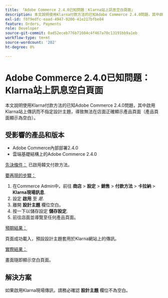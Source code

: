 ```yaml
---
title: 「Adobe Commerce 2.4.0已知問題：Klarna站上訊息空白頁面」
description: 本文說明使用Klarna付款方法的已知Adobe Commerce 2.4.0問題，其中啟用Klarna站上傳訊而不指定設計主題，導致無法在店面正確顯示產品頁面（產品頁面顯示為空白）。
exl-id: f0f9edfc-eaad-4947-9200-41e217bfbe84
feature: Orders, Payments
role: Developer
source-git-commit: 0ad52eceb776b71604c4f467a70c13191bb9a1eb
workflow-type: tm+mt
source-wordcount: '202'
ht-degree: 0%

---
```


# Adobe Commerce 2.4.0已知問題： Klarna站上訊息空白頁面

本文說明使用Klarna付款方法的已知Adobe Commerce 2.4.0問題，其中啟用Klarna站上傳訊而不指定設計主題，導致無法在店面正確顯示產品頁面（產品頁面顯示為空白）。

## 受影響的產品和版本

* Adobe Commerce內部部署2.4.0
* 雲端基礎結構上的Adobe Commerce 2.4.0

<u>先決條件：</u> 已啟用韓文付款方法。

<u>要再現的步驟：</u>

1. 在Commerce Admin中，前往 **商店** > **設定** > **銷售** > **付款方法** > **卡拉納** > **Klarna現場訊息**.
1. 設定 **啟用** 至 *是*.
1. 離開 **設計主題** 欄位空白。
1. 按一下以儲存設定 **儲存設定**.
1. 前往店面並導覽至任何產品頁面。

<u>預期結果：</u>

頁面成功載入，預設設計主題套用於Klarna網站上的傳訊。

<u>實際結果：</u>

畫面隨即顯示空白頁面。

## 解決方案

如果啟用Klarna現場傳訊，請務必確認 **設計主題** 欄位不為空白。
